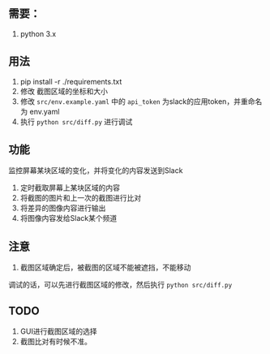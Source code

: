 ## 需要：
1. python 3.x


## 用法
1. pip install -r ./requirements.txt
2. 修改 截图区域的坐标和大小
3. 修改 `src/env.example.yaml` 中的 `api_token` 为slack的应用token，并重命名为 env.yaml
4. 执行 `python src/diff.py` 进行调试

## 功能
监控屏幕某块区域的变化，并将变化的内容发送到Slack

1. 定时截取屏幕上某块区域的内容
2. 将截图的图片和上一次的截图进行比对
3. 将差异的图像内容进行输出
4. 将图像内容发给Slack某个频道

## 注意
1. 截图区域确定后，被截图的区域不能被遮挡，不能移动

调试的话，可以先进行截图区域的修改，然后执行 `python src/diff.py`

## TODO
1. GUI进行截图区域的选择
2. 截图比对有时候不准。

